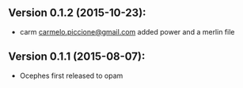 Version 0.1.2 (2015-10-23):
---------------------------
  - carm <carmelo.piccione@gmail.com> added power and a merlin file
  
Version 0.1.1 (2015-08-07):
---------------------------
  - Ocephes first released to opam
